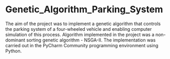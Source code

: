 # Genetic_Algorithm_Parking_System
The aim of the project was to implement a genetic algorithm that controls the parking system of a four-wheeled vehicle and enabling computer simulation of this process. Algorithm implemented in the project was a non-dominant sorting genetic algorithm - NSGA-II. The implementation was carried out in the PyCharm Community programming environment using Python.
